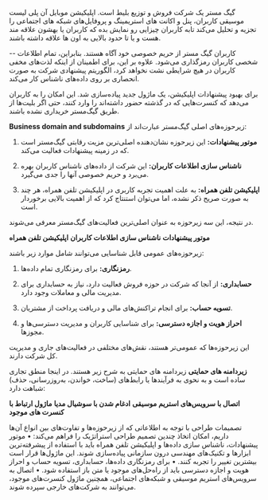 
گیگ مستر یک شرکت فروش و توزیع بلیط است. اپلیکیشن موبایل آن پلی لیست موسیقی کاربران، پنل و اکانت های استریمینگ و پروفایل‌های شبکه های اجتماعی را تجزیه و تحلیل می‌کند تابه کاربران چیزایی رو نمایش بده که کاربران یا بهشون علاقه مند هست و یا تا حدود بالایی به اون ها علاقه داشته باشند. 

--
کاربران گیگ مستر از حریم خصوصی خود آگاه هستند. بنابراین، تمام اطلاعات شخصی کاربران رمزگذاری می‌شود. علاوه بر این، برای اطمینان از اینکه لذت‌های مخفی کاربران در هیچ شرایطی نشت نخواهد کرد، الگوریتم پیشنهادی شرکت به صورت انحصاری بر روی داده‌های ناشناس کار می‌کند.

برای بهبود پیشنهادات اپلیکیشن، یک ماژول جدید پیاده‌سازی شد. این امکان را به کاربران می‌دهد که کنسرت‌هایی که در گذشته حضور داشته‌اند را وارد کنند، حتی اگر بلیت‌ها از طریق گیگ‌مستر خریداری نشده باشند.

**Business domain and subdomains**
زیرحوزه‌های اصلی گیگ‌مستر عبارت‌اند از:

1. **موتور پیشنهادات:** این زیرحوزه نشان‌دهنده اصلی‌ترین مزیت رقابتی گیگ‌مستر است که در زمینه پیشنهادات فعالیت می‌کند.

2. **ناشناس سازی اطلاعات کاربران:** این شرکت از داده‌های ناشناس کاربران بهره می‌برد و حریم خصوصی آنها را جدی می‌گیرد.

3. **اپلیکیشن تلفن همراه:** به علت اهمیت تجربه کاربری در اپلیکیشن تلفن همراه، هر چند به صورت صریح ذکر نشده، اما می‌توان استنتاج کرد که از اهمیت بالایی برخوردار است.

در نتیجه، این سه زیرحوزه به عنوان اصلی‌ترین فعالیت‌های گیگ‌مستر معرفی می‌شوند.


**موتور پیشنهادات**
**ناشناس سازی اطلاعات کاربران**
**اپلیکیشن تلفن همراه**


زیرحوزه‌های عمومی قابل شناسایی می‌توانند شامل موارد زیر باشند:

1. **رمزنگاری:** برای رمزنگاری تمام داده‌ها.

2. **حسابداری:** از آنجا که شرکت در حوزه فروش فعالیت دارد، نیاز به حسابداری برای مدیریت مالی و معاملات وجود دارد.
3. **تسویه حساب:** برای انجام تراکنش‌های مالی و دریافت پرداخت از مشتریان.

4. **احراز هویت و اجازه دسترسی:** برای شناسایی کاربران و مدیریت دسترسی‌ها و مجوزها.

این زیرحوزه‌ها که عمومی‌تر هستند، نقش‌های مختلفی در فعالیت‌های جاری و مدیریت کل شرکت دارند.

**زیردامنه های حمایتی**
زیردامنه های حمایتی به شرح زیر هستند. در اینجا منطق تجاری ساده است و به نحوی به فرآیندها یا رابط‌های  (ساخت، خواندن، به‌روزرسانی، حذف) شباهت دارد:

 **اتصال با سرویس‌های استریم موسیقی**
**ادغام شدن با سوشیال مدیا**
**ماژول ارتباط با کنسرت های موجود**

تصمیمات طراحی
با توجه به اطلاعاتی که از زیرحوزه‌ها و تفاوت‌های بین انواع آن‌ها داریم، امکان اتخاذ چندین تصمیم طراحی استراتژیک را فراهم می‌کند:
• موتور پیشنهادات، ناشناس سازی داده‌ها و اپلیکیشن تلفن همراه باید با استفاده از پیشرفته‌ترین ابزارها و تکنیک‌های مهندسی درون سازمانی پیاده‌سازی شوند. این ماژول‌ها قرار است بیشترین تغییر را تجربه کنند.
• برای رمزنگاری داده‌ها، حسابداری، تسویه حساب و احراز هویت و اجازه دسترسی باید از راه‌حل‌های موجود یا متن باز استفاده شود.
• اتصال به سرویس‌های استریم موسیقی و شبکه‌های اجتماعی، همچنین ماژول کنسرت‌های موجود، می‌توانند به شرکت‌های خارجی سپرده شوند.

